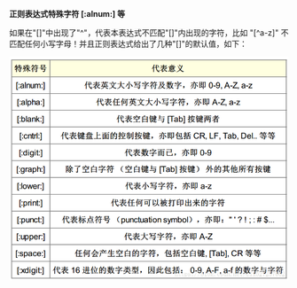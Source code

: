 **正则表达式特殊字符 [:alnum:] 等**

如果在"[]"中出现了"^"，代表本表达式不匹配"[]"内出现的字符，比如 "\[^a-z\]" 不匹配任何小写字母！并且正则表达式给出了几种"[]"的默认值，如下：

<img src="../../Image/image-20220908105908771.png" alt="image-20220908105908771" style="zoom:67%;" />